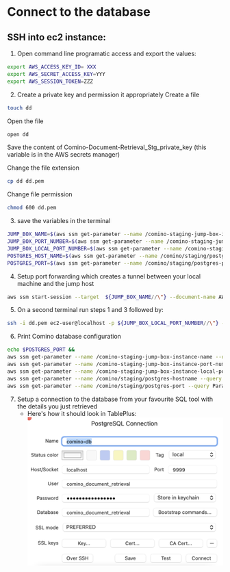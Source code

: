# Connect to the database
## SSH into ec2 instance:
1. Open command line programatic access and export the values:
```sh
export AWS_ACCESS_KEY_ID= XXX
export AWS_SECRET_ACCESS_KEY=YYY
export AWS_SESSION_TOKEN=ZZZ
```
2. Create a private key and permission it appropriately
Create a file 
```sh
touch dd
```
Open the file
```sh
open dd
```
Save the content of Comino-Document-Retrieval_Stg_private_key (this variable is in the  AWS secrets manager)

Change the file extension
```sh
cp dd dd.pem
```
Change file permission
```sh
chmod 600 dd.pem
```

3. save the variables in the terminal
```sh
JUMP_BOX_NAME=$(aws ssm get-parameter --name /comino-staging-jump-box-instance-name --query Parameter.Value)
JUMP_BOX_PORT_NUMBER=$(aws ssm get-parameter --name /comino-staging-jump-box-instance-port-number --query Parameter.Value)
JUMP_BOX_LOCAL_PORT_NUMBER=$(aws ssm get-parameter --name /comino-staging-jump-box-instance-local-port-number --query Parameter.Value)
POSTGRES_HOST_NAME=$(aws ssm get-parameter --name /comino/staging/postgres-hostname --query Parameter.Value)
POSTGRES_PORT=$(aws ssm get-parameter --name /comino/staging/postgres-port --query Parameter.Value)
```
4. Setup port forwarding which creates a tunnel between your local machine and the jump host
```sh
aws ssm start-session --target  ${JUMP_BOX_NAME//\"} --document-name AWS-StartPortForwardingSession --parameters '{"portNumber":["'${JUMP_BOX_PORT_NUMBER//\"}'"],"localPortNumber":["'${JUMP_BOX_LOCAL_PORT_NUMBER//\"}'"]}'
```


5. On a second terminal run steps 1 and 3 followed by:
```sh
ssh -i dd.pem ec2-user@localhost -p ${JUMP_BOX_LOCAL_PORT_NUMBER//\"} -N -L 9999:${POSTGRES_HOST_NAME//\"}:${POSTGRES_PORT//\"}
```

6. Print Comino database configuration
```sh
echo $POSTGRES_PORT &&
aws ssm get-parameter --name /comino-staging-jump-box-instance-name --query Parameter.Value 
aws ssm get-parameter --name /comino-staging-jump-box-instance-port-number --query Parameter.Value --with-decryption
aws ssm get-parameter --name /comino-staging-jump-box-instance-local-port-number --query Parameter.Value
aws ssm get-parameter --name /comino/staging/postgres-hostname --query Parameter.Value
aws ssm get-parameter --name /comino/staging/postgres-port --query Parameter.Value
```
7. Setup a connection to the database from your favourite SQL tool with the details you just retrieved
    - Here's how it should look in TablePlus: ![Example with TablePlus](images/tableplus-comino.png)
